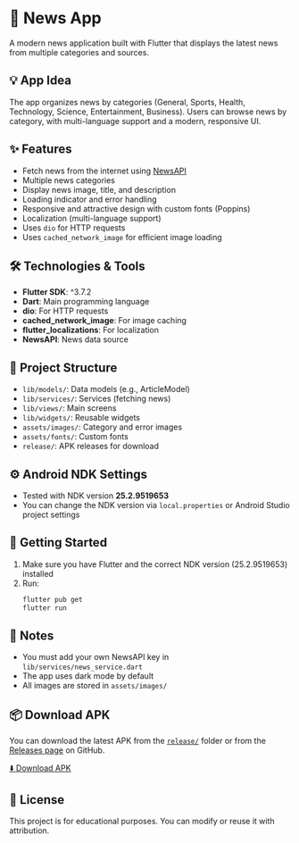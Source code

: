 # 📰 News App

A modern news application built with Flutter that displays the latest news from multiple categories and sources.

## 💡 App Idea

The app organizes news by categories (General, Sports, Health, Technology, Science, Entertainment, Business). Users can browse news by category, with multi-language support and a modern, responsive UI.

## ✨ Features

- Fetch news from the internet using [NewsAPI](https://newsapi.org/)
- Multiple news categories
- Display news image, title, and description
- Loading indicator and error handling
- Responsive and attractive design with custom fonts (Poppins)
- Localization (multi-language support)
- Uses `dio` for HTTP requests
- Uses `cached_network_image` for efficient image loading

## 🛠️ Technologies & Tools

- **Flutter SDK**: ^3.7.2
- **Dart**: Main programming language
- **dio**: For HTTP requests
- **cached_network_image**: For image caching
- **flutter_localizations**: For localization
- **NewsAPI**: News data source

## 📁 Project Structure

- `lib/models/`: Data models (e.g., ArticleModel)
- `lib/services/`: Services (fetching news)
- `lib/views/`: Main screens
- `lib/widgets/`: Reusable widgets
- `assets/images/`: Category and error images
- `assets/fonts/`: Custom fonts
- `release/`: APK releases for download

## ⚙️ Android NDK Settings

- Tested with NDK version **25.2.9519653**
- You can change the NDK version via `local.properties` or Android Studio project settings

## 🚀 Getting Started

1. Make sure you have Flutter and the correct NDK version (25.2.9519653) installed
2. Run:
   ```bash
   flutter pub get
   flutter run
   ```

## 📝 Notes

- You must add your own NewsAPI key in `lib/services/news_service.dart`
- The app uses dark mode by default
- All images are stored in `assets/images/`

## 📦 Download APK

You can download the latest APK from the [`release/`](release/) folder or from the [Releases page](https://github.com/HamzaAlwajeeh/News-App/releases) on GitHub.

[⬇️ Download APK](https://github.com/HamzaAlwajeeh/News-App/releases/download/v1.0.0/app-release.apk)

## 📄 License

This project is for educational purposes. You can modify or reuse it with attribution.
